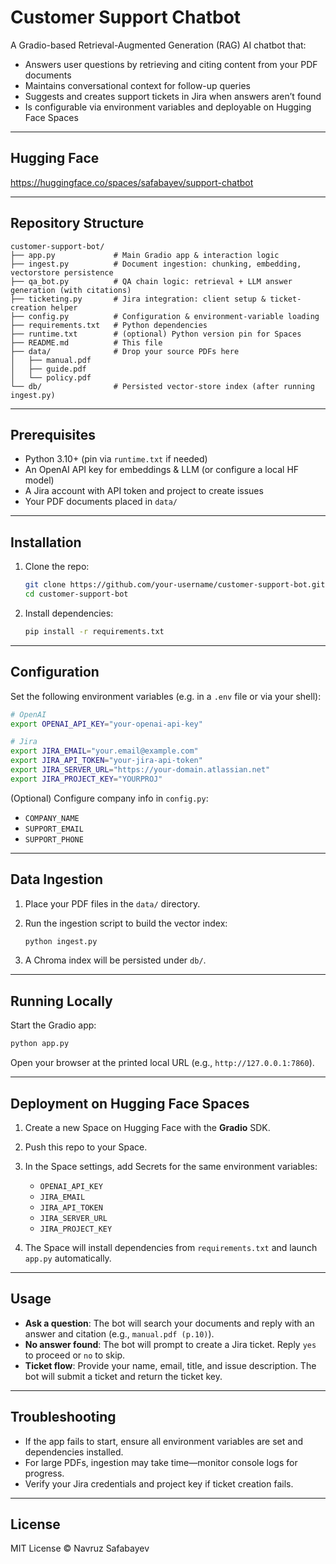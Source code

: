 # Customer Support Chatbot

A Gradio-based Retrieval-Augmented Generation (RAG) AI chatbot that:

* Answers user questions by retrieving and citing content from your PDF documents
* Maintains conversational context for follow-up queries
* Suggests and creates support tickets in Jira when answers aren’t found
* Is configurable via environment variables and deployable on Hugging Face Spaces

---

## Hugging Face
https://huggingface.co/spaces/safabayev/support-chatbot

---

## Repository Structure

```
customer-support-bot/
├── app.py             # Main Gradio app & interaction logic
├── ingest.py          # Document ingestion: chunking, embedding, vectorstore persistence
├── qa_bot.py          # QA chain logic: retrieval + LLM answer generation (with citations)
├── ticketing.py       # Jira integration: client setup & ticket-creation helper
├── config.py          # Configuration & environment-variable loading
├── requirements.txt   # Python dependencies
├── runtime.txt        # (optional) Python version pin for Spaces
├── README.md          # This file
├── data/              # Drop your source PDFs here
│   ├── manual.pdf
│   ├── guide.pdf
│   └── policy.pdf
└── db/                # Persisted vector-store index (after running ingest.py)
```

---

## Prerequisites

* Python 3.10+ (pin via `runtime.txt` if needed)
* An OpenAI API key for embeddings & LLM (or configure a local HF model)
* A Jira account with API token and project to create issues
* Your PDF documents placed in `data/`

---

## Installation

1. Clone the repo:

   ```bash
   git clone https://github.com/your-username/customer-support-bot.git
   cd customer-support-bot
   ```
2. Install dependencies:

   ```bash
   pip install -r requirements.txt
   ```

---

## Configuration

Set the following environment variables (e.g. in a `.env` file or via your shell):

```bash
# OpenAI
export OPENAI_API_KEY="your-openai-api-key"

# Jira
export JIRA_EMAIL="your.email@example.com"
export JIRA_API_TOKEN="your-jira-api-token"
export JIRA_SERVER_URL="https://your-domain.atlassian.net"
export JIRA_PROJECT_KEY="YOURPROJ"
```

(Optional) Configure company info in `config.py`:

* `COMPANY_NAME`
* `SUPPORT_EMAIL`
* `SUPPORT_PHONE`

---

## Data Ingestion

1. Place your PDF files in the `data/` directory.
2. Run the ingestion script to build the vector index:

   ```bash
   python ingest.py
   ```
3. A Chroma index will be persisted under `db/`.

---

## Running Locally

Start the Gradio app:

```bash
python app.py
```

Open your browser at the printed local URL (e.g., `http://127.0.0.1:7860`).

---

## Deployment on Hugging Face Spaces

1. Create a new Space on Hugging Face with the **Gradio** SDK.
2. Push this repo to your Space.
3. In the Space settings, add Secrets for the same environment variables:

   * `OPENAI_API_KEY`
   * `JIRA_EMAIL`
   * `JIRA_API_TOKEN`
   * `JIRA_SERVER_URL`
   * `JIRA_PROJECT_KEY`
4. The Space will install dependencies from `requirements.txt` and launch `app.py` automatically.

---

## Usage

* **Ask a question**: The bot will search your documents and reply with an answer and citation (e.g., `manual.pdf (p.10)`).
* **No answer found**: The bot will prompt to create a Jira ticket. Reply `yes` to proceed or `no` to skip.
* **Ticket flow**: Provide your name, email, title, and issue description. The bot will submit a ticket and return the ticket key.

---

## Troubleshooting

* If the app fails to start, ensure all environment variables are set and dependencies installed.
* For large PDFs, ingestion may take time—monitor console logs for progress.
* Verify your Jira credentials and project key if ticket creation fails.

---

## License

MIT License © Navruz Safabayev

